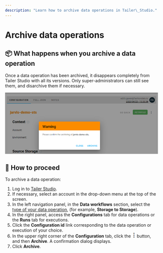```yaml
---
description: "Learn how to archive data operations in Tailer\_Studio."
---
```


# Archive data operations

## 📦 What happens when you archive a data operation

Once a data operation has been archived, it disappears completely from Tailer Studio with all its versions. Only super-administrators can still see them, and disarchive them if necessary.

![](../.gitbook/assets/tailer_studio_archiving_a_data_operation.png)

## 🔢 How to proceed

To archive a data operation:

1. Log in to [Tailer Studio](https://jarvis-platform.io/sign-in?redirect=%2F&__hstc=57968821.199e85015347f5cf00c120e5932c4c81.1601276395705.1601472992239.1601476688274.18&__hssc=57968821.2.1601476688274&__hsfp=649433320).
2. If necessary, select an account in the drop-down menu at the top of the screen.
3. In the left navigation panel, in the **Data workflows** section, select the [type of your data operation](../data-pipeline-operations/untitled.md#types-of-data-pipeline-operations), \(for example, **Storage to Storage**\).
4. In the right panel, access the **Configurations** tab for data operations or the **Runs** tab for executions.
5. Click the **Configuration id** link corresponding to the data operation or execution of your choice.
6. In the upper right corner of the **Configuration** tab, click the ![](../.gitbook/assets/tailer_studio_options_button.png) button, and then **Archive**. A confirmation dialog displays.
7. Click **Archive**.

